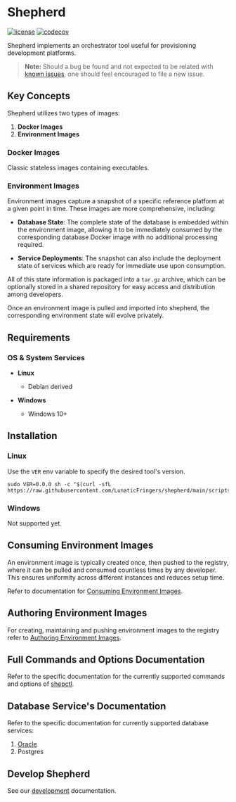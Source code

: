 # Shepherd

[![license](https://img.shields.io/badge/license-AGPL%20V3-blue)](https://github.com/LunaticFringers/shepherd/blob/master/LICENSE)
[![codecov](https://codecov.io/gh/LunaticFringers/shepherd/branch/main/graph/badge.svg)](https://codecov.io/gh/LunaticFringers/shepherd)

Shepherd implements an orchestrator tool useful for provisioning development
platforms.

> **Note:** Should a bug be found and not expected to be related with
> [known issues][issues], one should feel encouraged to file a new issue.

## Key Concepts

Shepherd utilizes two types of images:

1. **Docker Images**
2. **Environment Images**

### Docker Images

Classic stateless images containing executables.

### Environment Images

Environment images capture a snapshot of a specific reference platform
at a given point in time.
These images are more comprehensive, including:

- **Database State**: The complete state of the database is embedded within
  the environment image, allowing it to be immediately consumed by the
  corresponding database Docker image with no additional processing required.

- **Service Deployments**: The snapshot can also include the deployment state
  of services which are ready for immediate use upon consumption.

All of this state information is packaged into a `tar.gz` archive, which
can be optionally stored in a shared repository for easy access and
distribution among developers.

Once an environment image is pulled and imported into shepherd,
the corresponding environment state will evolve privately.

## Requirements

### OS & System Services

- **Linux**
  - Debian derived

- **Windows**
  - Windows 10+

## Installation

### Linux

Use the `VER` env variable to specify the desired tool's version.

```text
sudo VER=0.0.0 sh -c "$(curl -sfL https://raw.githubusercontent.com/LunaticFringers/shepherd/main/scripts/install.sh)"
```

### Windows

Not supported yet.

## Consuming Environment Images

An environment image is typically created once, then pushed to the registry,
where it can be pulled and consumed countless times by any developer.
This ensures uniformity across different instances and reduces setup time.

Refer to documentation for [Consuming Environment Images].

## Authoring Environment Images

For creating, maintaining and pushing environment images to the registry refer
to [Authoring Environment Images].

## Full Commands and Options Documentation

Refer to the specific documentation for the currently supported commands
and options of [shepctl].

## Database Service's Documentation

Refer to the specific documentation for currently supported database services:

1. [Oracle]
2. Postgres

## Develop Shepherd

See our [development][development] documentation.

[issues]: https://github.com/LunaticFringers/shepherd/issues
[Consuming Environment Images]: docs/env-consume.md
[Authoring Environment Images]: docs/env-auth.md
[shepctl]: docs/shepctl.md
[Oracle]: docs/ORACLE.md
[development]: docs/development.md
